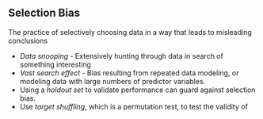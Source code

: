## Selection Bias
The practice of selectively choosing data in a way that leads to misleading conclusions
- *Data snooping* - Extensively hunting through data in search of something interesting
- *Vast search effect* - Bias resulting from repeated data modeling, or modeling data with large numbers of predictor variables.
- Using a *holdout set* to validate performance can guard against selection bias.
- Use *target shuffling*, which is a permutation test, to test the validity of 